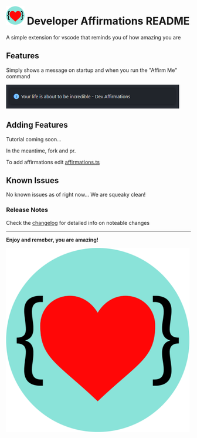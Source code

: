 # <img src="./assets/icon.png" alt="icon" width="50"/> Developer Affirmations README

A simple extension for vscode that reminds you of how amazing you are

## Features

Simply shows a message on startup and when you run the "Affirm Me" command

![Demo](assets/demo.png)

## Adding Features

Tutorial coming soon...

In the meantime, fork and pr.

To add affirmations edit [affirmations.ts](src/lib/affirmations.ts)

## Known Issues

No known issues as of right now... We are squeaky clean!

### Release Notes

Check the [changelog](CHANGELOG.md) for detailed info on noteable changes

---

**Enjoy and remeber, you are amazing!**

<img src="./assets/icon.png" alt="icon" width="500"/>
